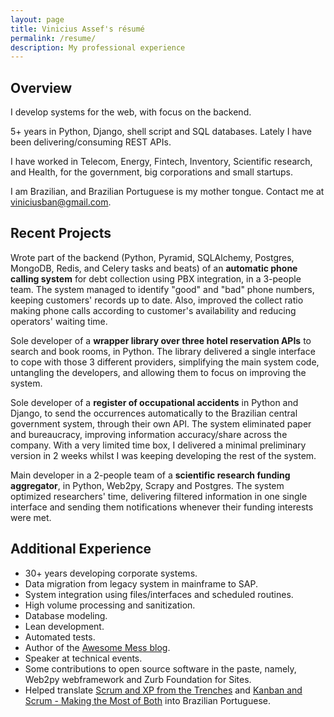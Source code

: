 ```yaml
---
layout: page
title: Vinicius Assef's résumé
permalink: /resume/
description: My professional experience
---
```


## Overview ##

I develop systems for the web, with focus on the backend.

5+ years in Python, Django, shell script and SQL databases. Lately I have been delivering/consuming REST APIs.

I have worked in Telecom, Energy, Fintech, Inventory, Scientific research, and Health, for the government, big corporations and small startups.

I am Brazilian, and Brazilian Portuguese is my mother tongue. Contact me at viniciusban@gmail.com.


## Recent Projects ##

Wrote part of the backend (Python, Pyramid, SQLAlchemy, Postgres, MongoDB, Redis, and Celery tasks and beats) of an **automatic phone calling system** for debt collection using PBX integration, in a 3-people team. The system managed to identify "good" and "bad" phone numbers, keeping customers' records up to date. Also, improved the collect ratio making phone calls according to customer's availability and reducing operators' waiting time.

Sole developer of a **wrapper library over three hotel reservation APIs** to search and book rooms, in Python. The library delivered a single interface to cope with those 3 different providers, simplifying the main system code, untangling the developers, and allowing them to focus on improving the system.

Sole developer of a **register of occupational accidents** in Python and Django, to send the occurrences automatically to the Brazilian central government system, through their own API. The system eliminated paper and bureaucracy, improving information accuracy/share across the company. With a very limited time box, I delivered a minimal preliminary version in 2 weeks whilst I was keeping developing the rest of the system.

Main developer in a 2-people team of a **scientific research funding aggregator**, in Python, Web2py, Scrapy and Postgres.  The system optimized researchers' time, delivering filtered information in one single interface and sending them notifications whenever their funding interests were met.


## Additional Experience ##

- 30+ years developing corporate systems.
- Data migration from legacy system in mainframe to SAP.
- System integration using files/interfaces and scheduled routines.
- High volume processing and sanitization.
- Database modeling.
- Lean development.
- Automated tests.
- Author of the [Awesome Mess blog](https://awesomemess.com).
- Speaker at technical events.
- Some contributions to open source software in the paste, namely, Web2py webframework and Zurb Foundation for Sites.
- Helped translate [Scrum and XP from the Trenches](https://www.infoq.com/br/minibooks/scrum-xp-from-the-trenches/) and [Kanban and Scrum - Making the Most of Both](https://www.infoq.com/br/minibooks/kanban-scrum-minibook/) into Brazilian Portuguese.
